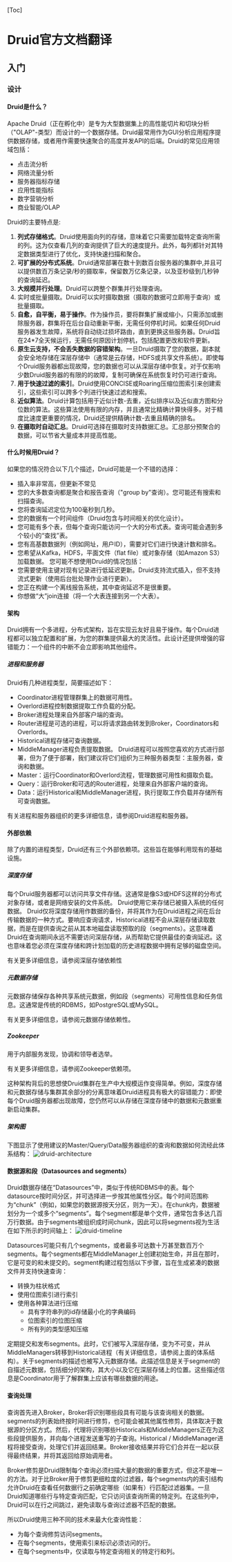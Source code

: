 [Toc]
# Druid官方文档翻译
## 入门
### 设计
#### Druid是什么？
Apache Druid（正在孵化中）是专为大型数据集上的高性能切片和切块分析（"OLAP"-类型）而设计的一个数据存储。Druid最常用作为GUI分析应用程序提供数据存储，或者用作需要快速聚合的高度并发API的后端。Druid的常见应用领域包括：

- 点击流分析
- 网络流量分析
- 服务器指标存储
- 应用性能指标
- 数字营销分析
- 商业智能/OLAP

Druid的主要特点是:
1. **列式存储格式**。Druid使用面向列的存储，意味着它只需要加载特定查询所需的列。这为仅查看几列的查询提供了巨大的速度提升。此外，每列都针对其特定数据类型进行了优化，支持快速扫描和聚合。
2. **可扩展的分布式系统**。Druid通常部署在数十到数百台服务器的集群中,并且可以提供数百万条记录/秒的摄取率，保留数万亿条记录，以及亚秒级到几秒钟的查询延迟。
3. **大规模并行处理**。Druid可以跨整个群集并行处理查询。
4. 实时或批量摄取。Druid可以实时摄取数据（摄取的数据可立即用于查询）或批量摄取。
5. **自愈，自平衡，易于操作**。作为操作员，要将群集扩展或缩小，只需添加或删除服务器，群集将在后台自动重新平衡，无需任何停机时间。如果任何Druid服务器发生故障，系统将自动绕过损坏路由，直到更换这些服务器。Druid旨在24*7全天候运行，无需任何原因计划停机，包括配置更改和软件更新。
6. **原生云支持，不会丢失数据的容错架构**。一旦Druid摄取了您的数据，副本就会安全地存储在深层存储中（通常是云存储，HDFS或共享文件系统）。即使每个Druid服务器都出现故障，您的数据也可以从深层存储中恢复。对于仅影响少数Druid服务器的有限的的故障，复制可确保在系统恢复时仍可进行查询。
7. **用于快速过滤的索引**。Druid使用CONCISE或Roaring压缩位图索引来创建索引，这些索引可以跨多个列进行快速过滤和搜索。
8. **近似算法**。Druid计算包括用于近似计数-去重，近似排序以及近似直方图和分位数的算法。这些算法使用有限的内存，并且通常比精确计算快得多。对于精度比速度更重要的情况，Druid还提供精确计数-去重且精确的排名。
9. **在摄取时自动汇总**。Druid可选择在摄取时支持数据汇总。汇总部分预聚合的数据，可以节省大量成本并提高性能。

#### 什么时候用Druid？
如果您的情况符合以下几个描述，Druid可能是一个不错的选择：
* 插入率非常高，但更新不常见
* 您的大多数查询都是聚合和报告查询（"group by"查询）。您可能还有搜索和扫描查询。
* 您将查询延迟定位为100毫秒到几秒。
* 您的数据有一个时间组件（Druid包含与时间相关的优化设计）。
* 您可能有多个表，但每个查询只能访问一个大的分布式表。查询可能会遇到多个较小的“查找”表。
* 您有高基数数据列（例如网址，用户ID），需要对它们进行快速计数和排名。
* 您希望从Kafka，HDFS，平面文件（flat file）或对象存储（如Amazon S3）加载数据。
您可能不想使用Druid的情况包括：
* 您需要使用主键对现有记录进行低延迟更新。Druid支持流式插入，但不支持流式更新（使用后台批处理作业进行更新）。
* 您正在构建一个离线报告系统，其中查询延迟不是很重要。
* 你想做“大”join连接（将一个大表连接到另一个大表）。
#### 架构
Druid拥有一个多进程，分布式架构，旨在实现云友好且易于操作。每个Druid进程都可以独立配置和扩展，为您的群集提供最大的灵活性。此设计还提供增强的容错能力：一个组件的中断不会立即影响其他组件。
##### 进程和服务器
Druid有几种进程类型，简要描述如下：
- Coordinator进程管理群集上的数据可用性。
- Overlord进程控制数据提取工作负载的分配。
- Broker进程处理来自外部客户端的查询。
- Router进程是可选的进程，可以将请求路由转发到Broker，Coordinators和Overlords。
- Historical进程存储可查询数据。
- MiddleManager进程负责提取数据。
Druid进程可以按照您喜欢的方式进行部署，但为了便于部署，我们建议将它们组织为三种服务器类型：主服务器，查询和数据。
- Master：运行Coordinator和Overlord流程，管理数据可用性和摄取负载。
- Query：运行Broker和可选的Router进程，处理来自外部客户端的查询。
- Data：运行Historical和MiddleManager进程，执行提取工作负载并存储所有可查询数据。

有关进程和服务器组织的更多详细信息，请参阅Druid进程和服务器。
#### 外部依赖
除了内置的进程类型，Druid还有三个外部依赖项。这些旨在能够利用现有的基础设施。
##### 深度存储
每个Druid服务器都可以访问共享文件存储。这通常是像S3或HDFS这样的分布式对象存储，或者是网络安装的文件系统。 Druid使用它来存储已被摄入系统的任何数据。
Druid仅将深度存储用作数据的备份，并将其作为在Druid进程之间在后台传输数据的一种方式。要响应查询请求，Historical进程不会从深层存储读取数据，而是在提供查询之前从其本地磁盘读取预取的段（segments）。这意味着Druid在查询期间永远不需要访问深层存储，从而帮助它提供最佳的查询延迟。这也意味着您必须在深度存储和跨计划加载的历史进程数据中拥有足够的磁盘空间。

有关更多详细信息，请参阅深层存储依赖性
##### 元数据存储
元数据存储保存各种共享系统元数据，例如段（segments）可用性信息和任务信息。这通常是传统的RDBMS，如PostgreSQL或MySQL。

有关更多详细信息，请参阅元数据存储依赖性。
##### Zookeeper
用于内部服务发现，协调和领导者选举。

有关更多详细信息，请参阅Zookeeper依赖项。

这种架构背后的思想使Druid集群在生产中大规模运作变得简单。例如，深度存储和元数据存储与集群其余部分的分离意味着Druid进程具有极大的容错能力：即使每个Druid服务器都出现故障，您仍然可以从存储在深度存储中的数据和元数据重新启动集群。
##### 架构图
下图显示了使用建议的Master/Query/Data服务器组织的查询和数据如何流经此体系结构：
![druid-architecture](/assets/druid-architecture.png)
#### 数据源和段（Datasources and segments）
Druid数据存储在“Datasources”中，类似于传统RDBMS中的表。每个datasource按时间分区，并可选择进一步按其他属性分区。每个时间范围称为“chunk”（例如，如果您的数据源按天分区，则为一天）。在chunk内，数据被划分为一个或多个“segments”。每个segment都是单个文件，通常包含多达几百万行数据。由于segments被组织成时间chunk，因此可以将segments视为生活在如下所示的时间轴上：
![druid-timeline](/assets/druid-timeline.png)

 Datasources可能只有几个segments，或者最多可达数十万甚至数百万个segments。每个segments都在MiddleManager上创建初始生命，并且在那时，它是可变的和未提交的。segment构建过程包括以下步骤，旨在生成紧凑的数据文件并支持快速查询：
 - 转换为柱状格式
 - 使用位图索引进行索引
 - 使用各种算法进行压缩
   * 具有字符串列的id存储最小化的字典编码
   * 位图索引的位图压缩
   * 所有列的类型感知压缩

定期提交和发布segments。此时，它们被写入深层存储，变为不可变，并从MiddleManagers转移到Historical进程（有关详细信息，请参阅上面的体系结构）。关于segments的描述也被写入元数据存储。此描述信息是关于segment的自描述元数据，包括细分的架构，其大小以及它在深层存储上的位置。这些描述信息是Coordinator用于了解群集上应该有哪些数据的用途。
#### 查询处理
查询首先进入Broker，Broker将识别哪些段具有可能与该查询相关的数据。segments的列表始终按时间进行修剪，也可能会被其他属性修剪，具体取决于数据源的分区方式。然后，代理将识别哪些Historicals和MiddleManagers正在为这些段提供服务，并向每个进程发送重写的子查询。Historical / MiddleManager进程将接受查询，处理它们并返回结果。Broker接收结果并将它们合并在一起以获得最终结果，并将其返回给原始调用者。

Broker修剪是Druid限制每个查询必须扫描大量的数据的重要方式，但这不是唯一的方法。对于比Broker用于修剪更细粒度的过滤器，每个segments内的索引结构允许Druid在查看任何数据行之前确定哪些（如果有）行匹配过滤器集。一旦Druid知道哪些行与特定查询匹配，它只访问该查询所需的特定列。在这些列中，Druid可以在行之间跳过，避免读取与查询过滤器不匹配的数据。

所以Druid使用三种不同的技术来最大化查询性能：
- 为每个查询修剪访问segments。
- 在每个segments，使用索引来标识必须访问的行。
- 在每个segments中，仅读取与特定查询相关的特定行和列。
